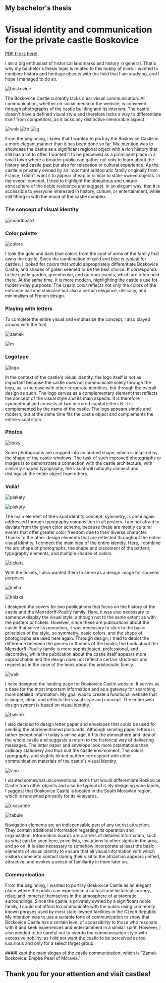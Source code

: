 ## My bachelor's thesis

# Visual identity and communication for the private castle Boskovice

[PDF file is here!](bachelor_presentation.pdf)

I am a big enthusiast of historical landmarks and history in general. That's why my bachelor's thesis topic is related to this hobby of mine. 
I wanted to combine history and heritage objects with the field that I am studying, and I hope I managed to do so.

![boskovice](zamek-boskovice-2022_12_7-125320.jpg)

The Boskovice Castle currently lacks clear visual communication. All communication, whether on social media or the website, is conveyed through photographs of the castle building and its interiors. The castle doesn't have a defined visual style and therefore lacks a way to differentiate itself from competitors, as it lacks any distinctive memorable aspect. 

![web](analyza_webu.jpg) ![fb](fb_boskovice.jpg) ![ig](instagram_boskovice.jpg)


From the beginning, I knew that I wanted to portray the Boskovice Castle in a more elegant manner than it has been done so far. My intention was to showcase the castle as a significant regional object with a rich history that still has a lot to offer. I wanted it to be perceived as a prominent place in a small town where a broader public can gather not only to learn about the history and castle past but also for relaxation or cultural experience. As the castle is privately owned by an important aristocratic family originally from France, I didn't want it to appear cheap or similar to state-owned objects. In the overall concept, I tried to highlight the ubiquitous and unique atmosphere of the noble residence and suggest, in an elegant way, that it is accessible to everyone interested in history, culture, or entertainment, while still fitting in with the mood of the castle complex.

### The concept of visual identity

![moodboard](bachelor_presentation.png)


### Color palette

![colors](colors.png)

I took the gold and dark blue colors from the coat of arms of the family that owns the castle. Since the combination of gold and blue is typical for castles, I looked for colors that would appropriately differentiate Boskovice Castle, and shades of green seemed to be the best choice. It corresponds to the castle garden, greenhouse, and outdoor events, which are often held there. At the same time, it is more modern, highlighting the castle's use for modern-day purposes. The cream color reflects not only the colors of the entrance hall and staircase but also a certain elegance, delicacy, and minimalism of French design.

### Playing with letters

To complete the entire visual and emphasize the concept, I also played around with the font.

![zamek](koncept_typografie.png)

![m](koncept_m.jpg)

### Logotype

![logo](logo.png)

In the context of the castle's visual identity, the logo itself is not as important because the castle does not communicate solely through the logo, as is the case with other corporate identities, but through the overall design as such. The logo serves as a complementary element that reflects the concept of the visual style and its main aspects. It is therefore symmetrical and consists of two mirrored capital letters B. It is complemented by the name of the castle. The logo appears simple and modern, but at the same time fits the castle object and complements the entire visual style.

### Photos

![fotky](uprava_fotek.jpg)

Some photographs are cropped into an arched shape, which is inspired by the shape of the castle windows. The task of such improved photographs or images is to demonstrate a connection with the castle architecture, with similarly shaped typography, the visual will naturally connect and distinguish the entire object from others.

### Voilà!

![plakaty](plakaty.jpg)

![plakaty](plakaty_2.png)

The main element of the visual identity concept, symmetry, is once again addressed through typography composition in all posters. I am not afraid to deviate from the given color scheme, because these are mostly cultural events that offer greater color freedom due to their diverse character. Thanks to the other design elements that are reflected throughout the entire visual identity, I connect the main idea of the entire identity. Here, I combine the arc shape of photographs, the shape and placement of the pattern, typography elements, and multiple shades of colors.

![tickets](vstupenky.jpg)

With the tickets, I also wanted them to serve as a design image for souvenir purposes.

![kniha](kniha.jpg)

![knizka](knizka.jpg)

I designed the covers for two publications that focus on the history of the castle and the Mensdorff-Pouilly family. Here, it was also necessary to somehow display the visual style, although not to the same extent as with the posters or tickets. However, since these are publications about the castle that serve its promotion, it was necessary to stick to the basic principles of the style, so symmetry, basic colors, and the shape of photographs are used here again. Through design, I tried to depict the difference between the genres or themes of the books; the book about the Mensdorff-Pouilly family is more sophisticated, professional, and decorative, while the publication about the castle itself appears more approachable and the design does not reflect a certain strictness and respect as in the case of the book about the aristocratic family.

![web](web.jpg)

I have designed the landing page for Boskovice Castle website. It serves as a base for the most important information and as a gateway for searching more detailed information. My goal was to create a functional website that is simple, clear, and reflects the visual style and concept. The entire web design system is based on visual identity.

![balicek](zlaty_balicek.png)

I also decided to design letter paper and envelopes that could be used for sending the aforementioned postcards. Although sending paper letters is rather exceptional in today's online age, it fits the atmosphere and idea of the whole castle and suggests a return to the historical way of delivering messages. The letter paper and envelope look more ostentatious than ordinary stationery and thus suit the castle environment. The colors, typography, and slightly hinted pattern correspond with other communication materials of the castle's visual identity.

![vino](vino.png)

I wanted somewhat unconventional items that would differentiate Boskovice Castle from other objects and also be typical of it. By designing wine labels, I suggest that Boskovice Castle is located in the South Moravian region, which is renowned primarily for its vineyards.

![ukazatele](ukazatele.jpg)

![tabule](tabule.jpg)

Navigation elements are an indispensable part of any tourist attraction. They contain additional information regarding its operation and organization. Information boards are carriers of detailed information, such as what can be seen here, price lists, invitations to other sights in the area, and so on. It is also necessary to somehow incorporate at least the basic elements of visual identity to ensure that all visual information with which visitors come into contact during their visit to the attraction appears unified, attractive, and evokes a sense of familiarity in them later on.

### Communication

From the beginning, I wanted to portray Boskovice Castle as an elegant place where the public can experience a cultural and historical journey, relax, and immerse themselves in the atmosphere of aristocratic surroundings. Since the castle is privately owned by a significant noble family, I could not afford to communicate with the public using commonly known phrases used by most state-owned facilities in the Czech Republic. My intention was to use a suitable tone of communication to show that Boskovice Castle has a certain level of accessibility to those who resonate with it and seek experiences and entertainment in a similar spirit. However, I also needed to be careful not to overdo the communication style with excessive nobility, as I did not want the castle to be perceived as too luxurious and only for a select target group.

####I kept the main slogan of the castle communication, which is "Zámek Boskovice: Empire Pearl of Moravia."

## Thank you for your attention and visit castles!









